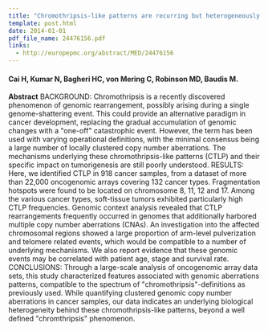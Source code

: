 ```yaml
---
title: "Chromothripsis-like patterns are recurring but heterogeneously distributed features in a survey of 22,347 cancer genome screens"
template: post.html 
date: 2014-01-01
pdf_file_name: 24476156.pdf
links:
  - http://europepmc.org/abstract/MED/24476156
---
```


#### Cai H, Kumar N, Bagheri HC, von Mering C, Robinson MD, Baudis M.

**Abstract** BACKGROUND: Chromothripsis is a recently discovered phenomenon of genomic rearrangement, possibly arising during a single genome-shattering event. This could provide an alternative paradigm in cancer development, replacing the gradual accumulation of genomic changes with a "one-off" catastrophic event. However, the term has been used with varying operational definitions, with the minimal consensus being a large number of locally clustered copy number aberrations. The mechanisms underlying these chromothripsis-like patterns (CTLP) and their specific impact on tumorigenesis are still poorly understood.<!--more--> RESULTS: Here, we identified CTLP in 918 cancer samples, from a dataset of more than 22,000 oncogenomic arrays covering 132 cancer types. Fragmentation hotspots were found to be located on chromosome 8, 11, 12 and 17. Among the various cancer types, soft-tissue tumors exhibited particularly high CTLP frequencies. Genomic context analysis revealed that CTLP rearrangements frequently occurred in genomes that additionally harbored multiple copy number aberrations (CNAs). An investigation into the affected chromosomal regions showed a large proportion of arm-level pulverization and telomere related events, which would be compatible to a number of underlying mechanisms. We also report evidence that these genomic events may be correlated with patient age, stage and survival rate. CONCLUSIONS: Through a large-scale analysis of oncogenomic array data sets, this study characterized features associated with genomic aberrations patterns, compatible to the spectrum of "chromothripsis"-definitions as previously used. While quantifying clustered genomic copy number aberrations in cancer samples, our data indicates an underlying biological heterogeneity behind these chromothripsis-like patterns, beyond a well defined "chromthripsis" phenomenon.

